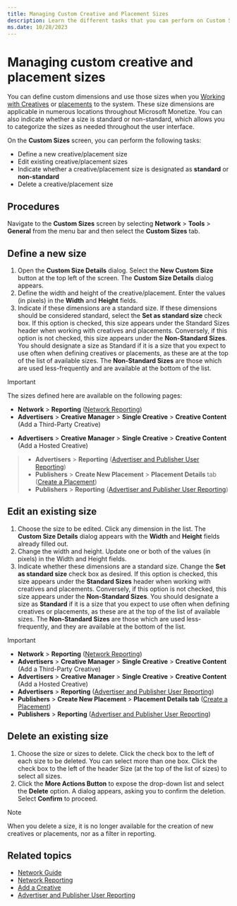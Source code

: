 ```yaml
---
title: Managing Custom Creative and Placement Sizes
description: Learn the different tasks that you can perform on Custom Sizes screen.
ms.date: 10/28/2023
---
```



# Managing custom creative and placement sizes

You can define custom dimensions and use those sizes when you [Working
with Creatives](working-with-creatives.md) or [placements](working-with-placements.md)
 to
the system. These size dimensions are applicable in numerous locations
throughout Microsoft Monetize. You can also indicate
whether a size is standard or non-standard, which allows you to
categorize the sizes as needed throughout the user interface.

On the **Custom Sizes** screen, you
can perform the following tasks:

- Define a new creative/placement size
- Edit existing creative/placement sizes
- Indicate whether a creative/placement size is designated as
  **standard** or
  **non-standard**
- Delete a creative/placement size

## Procedures

Navigate to the **Custom Sizes**
screen by selecting
**Network**  \> **Tools** \> **General** from the menu bar and
then select the **Custom Sizes** tab.

## Define a new size

1. Open the **Custom Size Details**
    dialog. Select the **New Custom Size**
    button at the top left of the screen. The
    **Custom Size Details** dialog
    appears.
1. Define the width and height of the creative/placement. Enter the
    values (in pixels) in the **Width**
    and **Height** fields.
1. Indicate if these dimensions are a standard size. If these
    dimensions should be considered standard, select the
    **Set as standard size** check box. If
    this option is checked, this size appears under the
    Standard Sizes header when working
    with creatives and placements. Conversely, if this option is not
    checked, this size appears under the
    **Non-Standard Sizes**. You should
    designate a size as Standard if it
    is a size that you expect to use often when defining creatives or
    placements, as these are at the top of the list of available sizes.
    The **Non-Standard Sizes** are those
    which are used less-frequently and are available at the bottom of
    the list.

> [!IMPORTANT]
> The sizes defined here are available on the following pages:
> - **Network** >  **Reporting** ([Network Reporting](network-reporting.md))
> - **Advertisers** > **Creative Manager** > **Single Creative** > **Creative Content** (Add a Third-Party Creative)
- **Advertisers** > **Creative Manager** > **Single Creative** > **Creative Content** (Add a Hosted Creative)
> - **Advertisers** > **Reporting** ([Advertiser and Publisher User Reporting](advertiser-and-publisher-user-reporting.md))
> - **Publishers** > **Create New Placement** > **Placement Details** tab
> ([Create a Placement](create-a-placement.md))
> - **Publishers** >  **Reporting** ([Advertiser and Publisher User Reporting](advertiser-and-publisher-user-reporting.md))

## Edit an existing size

1. Choose the size to be edited. Click any dimension in the list. The
    **Custom Size Details** dialog appears
    with the **Width** and
    **Height** fields already filled out.
1. Change the width and height. Update one or both of the values (in
    pixels) in the Width and
    Height fields.
1. Indicate whether these dimensions are a standard size. Change the
    **Set as standard size** check box as
    desired. If this option is checked, this size appears under the
    **Standard Sizes** header when working
    with creatives and placements. Conversely, if this option is not
    checked, this size appears under the
    **Non-Standard Sizes**. You should
    designate a size as **Standard** if it
    is a size that you expect to use often when defining creatives or
    placements, as these are at the top of the list of available sizes.
    The **Non-Standard Sizes** are those
    which are used less-frequently, and they are available at the bottom
    of the list.

> [!IMPORTANT]
> - **Network** > **Reporting** ([Network Reporting](network-reporting.md))
> - **Advertisers** > **Creative Manager** > **Single Creative** > **Creative Content** (Add a Third-Party Creative)
> - **Advertisers** > **Creative Manager** > **Single Creative** > **Creative Content** (Add a Hosted Creative)
> - **Advertisers** > **Reporting** ([Advertiser and Publisher User Reporting](advertiser-and-publisher-user-reporting.md))
> - **Publishers** > **Create New Placement** > **Placement Details tab**
> ([Create a Placement](create-a-placement.md))
> - **Publishers** > **Reporting** ([Advertiser and Publisher User Reporting](advertiser-and-publisher-user-reporting.md))

## Delete an existing size

1. Choose the size or sizes to delete. Click the check box to the left
    of each size to be deleted. You can select more than one box. Click
    the check box to the left of the header
    Size (at the top of the list of
    sizes) to select all sizes.
1. Click the **More Actions Button** to
    expose the drop-down list and select the
    **Delete** option. A dialog appears,
    asking you to confirm the deletion. Select
    **Confirm** to proceed.

> [!NOTE]
> When you delete a size, it is no longer available for the creation of new creatives or placements, nor as a filter in reporting.

## Related topics

- [Network Guide](network-guide.md)
- [Network Reporting](network-reporting.md)
- [Add a Creative](add-a-creative.md)
- [Advertiser and Publisher User Reporting](advertiser-and-publisher-user-reporting.md)